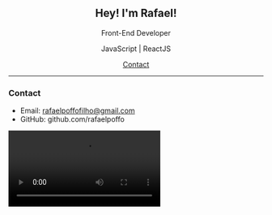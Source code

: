 <h2 align="center"> Hey! I'm Rafael!</h2>

<p align="center">Front-End Developer</p>
<p align="center">JavaScript | ReactJS</p>

<p align="center">
  <a href="#contact">Contact</a>
</p>

---



### Contact

- Email: rafaelpoffofilho@gmail.com
- GitHub: github.com/rafaelpoffo

![Sailor_Moon](https://i.gifer.com/4j6o.mp4)
